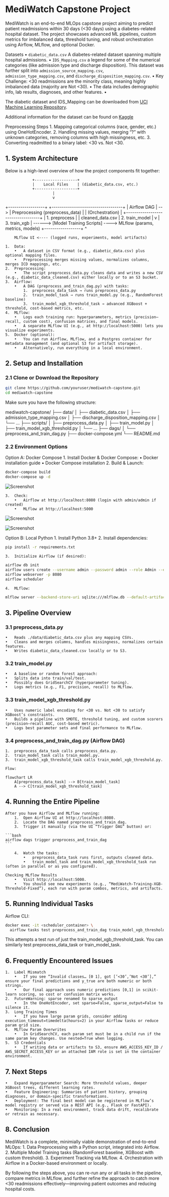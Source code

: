 # MediWatch Capstone Project

MediWatch is an end-to-end MLOps capstone project aiming to predict patient readmissions within 30 days (<30 days) using a diabetes-related hospital dataset. The project showcases advanced ML pipelines, custom metrics for imbalanced data, threshold tuning, and robust orchestration using Airflow, MLflow, and optional Docker.

Datasets
    •	`diabetic_data.csv` A diabetes-related dataset spanning multiple hospital admissions.
    •	`IDS_Mapping.csv` a legend for some of the numerical categories (like admission type and discharge disposition). This dataset was further split into `admission_source_mapping.csv`, `admission_type_mapping.csv`, and `discharge_disposition_mapping.csv`.
    •	Key Challenge: <30 readmissions are the minority class, meaning highly imbalanced data (majority are Not <30).
    •	The data includes demographic info, lab results, diagnoses, and other features.
    •	



The diabetic dataset and IDS_Mapping can be downloaded from [UCI Machine Learning Repository](https://archive.ics.uci.edu/dataset/296/diabetes+130-us+hospitals+for+years+1999-2008).

Additional information for the dataset can be found on [Kaggle](https://www.kaggle.com/datasets/brandao/diabetes/data)

Preprocessing Steps
    1.	Mapping categorical columns (race, gender, etc.) using OneHotEncoder.
    2.	Handling missing values, merging “?” with unknown categories, removing columns with high missingness, etc.
    3.	Converting readmitted to a binary label: <30 vs. Not <30.


## 1. System Architecture

Below is a high-level overview of how the project components fit together:

                +-------------------+
                |    Local Files    | (diabetic_data.csv, etc.)
                +-------------------+
                         |
                         v
+------------------+     +-----------------------------------+
|   Airflow DAG    | --> |   Preprocessing (preprocess_data) |
| (Orchestration)  |     +-----------------------------------+
| 1. preprocess    |               |  cleaned_data.csv
| 2. train_model   |               v
| 3. train_xgb     | ------>   [Model Training Scripts]  ----> MLflow (params, metrics, models)
+------------------+               ^

        MLflow UI <---- (logged runs, experiments, model artifacts)

	1.	Data:
    	•	A dataset in CSV format (e.g., diabetic_data.csv) plus optional mapping files.
	    •	Preprocessing merges missing values, normalizes columns, merges ICD mappings, etc.
	2.	Preprocessing:
	    •	The script preprocess_data.py cleans data and writes a new CSV (e.g., diabetic_data_cleaned.csv) either locally or to an S3 bucket.
	3.	Airflow:
	    •	A DAG (preprocess_and_train_dag.py) with tasks:
            1.	preprocess_data_task → runs preprocess_data.py
            2.	train_model_task → runs train_model.py (e.g., RandomForest baseline)
            3.	train_model_xgb_threshold_task → advanced XGBoost + threshold, cost-based metrics, etc.
	4.	MLflow:
        •	Logs each training run: hyperparameters, metrics (precision–recall, custom cost), confusion matrices, and final models.
        •	A separate MLflow UI (e.g., at http://localhost:5000) lets you visualize experiments.
	5.	Docker (optional):
        •	You can run Airflow, MLflow, and a Postgres container for metadata management (and optional S3 for artifact storage).
        •	Alternatively, run everything in a local environment.

## 2. Setup and Installation

### 2.1 Clone or Download the Repository

```bash
git clone https://github.com/youruser/mediwatch-capstone.git
cd mediwatch-capstone
```

Make sure you have the following structure:


mediwatch-capstone/
├── data/
│   ├── diabetic_data.csv
│   ├── admission_type_mapping.csv
│   ├── discharge_disposition_mapping.csv
│   └── ...
├── scripts/
│   ├── preprocess_data.py
│   ├── train_model.py
│   ├── train_model_xgb_threshold.py
│   └── ...
├── dags/
│   └── preprocess_and_train_dag.py
├── docker-compose.yml
└── README.md


### 2.2 Environment Options

Option A: Docker Compose
	1.	Install Docker & Docker Compose:
        •	Docker installation guide
        •	Docker Compose installation
	2.	Build & Launch:
```bash
docker-compose build
docker-compose up -d
```
![Screenshot](images/docker_start.png)

	3.	Check:
        •	Airflow at http://localhost:8080 (login with admin/admin if created)
        •	MLflow at http://localhost:5000

![Screenshot](images/airflow.png)

![Screenshot](images/mlflow.png)

Option B: Local Python
	1.	Install Python 3.8+
	2.	Install dependencies:
```bash
pip install -r requirements.txt
```

	3.	Initialize Airflow (if desired):

```bash
airflow db init
airflow users create --username admin --password admin --role Admin --email admin@example.com
airflow webserver -p 8080
airflow scheduler
```

	4.	MLflow:

```bash
mlflow server --backend-store-uri sqlite:///mlflow.db --default-artifact-root mlruns --host 0.0.0.0 --port 5000
```
## 3. Pipeline Overview

### 3.1 preprocess_data.py
	•	Reads ./data/diabetic_data.csv plus any mapping CSVs.
	•	Cleans and merges columns, handles missingness, normalizes certain features.
	•	Writes diabetic_data_cleaned.csv locally or to S3.

### 3.2 train_model.py
	•	A baseline or random forest approach:
	•	Splits data into train/val/test.
	•	Possibly does GridSearchCV (hyperparameter tuning).
	•	Logs metrics (e.g., F1, precision, recall) to MLflow.

### 3.3 train_model_xgb_threshold.py
	•	Uses numeric label encoding for <30 vs. Not <30 to satisfy XGBoost’s constraints.
	•	Builds a pipeline with SMOTE, threshold tuning, and custom scorers (precision–recall AUC, cost-based metric).
	•	Logs best parameter sets and final performance to MLflow.

### 3.4 preprocess_and_train_dag.py (Airflow DAG)
	1.	preprocess_data_task calls preprocess_data.py.
	2.	train_model_task calls train_model.py.
	3.	train_model_xgb_threshold_task calls train_model_xgb_threshold.py.

    Flow:

    flowchart LR
        A[preprocess_data_task] --> B[train_model_task]
        A --> C[train_model_xgb_threshold_task]

## 4. Running the Entire Pipeline

    After you have Airflow and MLflow running:
        1.	Open Airflow UI at http://localhost:8080.
        2.	Locate the DAG named preprocess_and_train_dag.
        3.	Trigger it manually (via the UI “Trigger DAG” button) or:

    ```bash
    airflow dags trigger preprocess_and_train_dag
    ```

        4.	Watch the tasks:
            •	preprocess_data_task runs first, outputs cleaned data.
            •	train_model_task and train_model_xgb_threshold_task run (often in parallel or as you configured).

    Checking MLflow Results
        •	Visit http://localhost:5000.
        •	You should see new experiments (e.g., “MediWatch-Training-XGB-Threshold-Fixed”), each run with param combos, metrics, and artifacts.

## 5. Running Individual Tasks

Airflow CLI:

```bash
docker exec -it <scheduler_container> \
  airflow tasks test preprocess_and_train_dag train_model_xgb_threshold_task 2024-12-25
```

This attempts a test run of just the train_model_xgb_threshold_task.
You can similarly test preprocess_data_task or train_model_task.

## 6. Frequently Encountered Issues
	1.	Label Mismatch
	    •	If you see “Invalid classes… [0 1], got [’<30’,‘Not <30’],” ensure your final predictions and y_true are both numeric or both strings.
	    •	Our final approach uses numeric predictions [0,1] in scikit-learn scoring, so cost or confusion matrix works.
	2.	FutureWarning: sparse renamed to sparse_output
	    •	In the OneHotEncoder, set sparse=False, sparse_output=False to silence it.
	3.	Long Training Times
	    •	If you have large param grids, consider adding execution_timeout=timedelta(hours=2) in your Airflow tasks or reduce param grid size.
	4.	MLflow Param Overwrites
	    •	In GridSearchCV, each param set must be in a child run if the same param key changes. Use nested=True when logging.
	5.	S3 Credentials
	    •	If writing data or artifacts to S3, ensure AWS_ACCESS_KEY_ID / AWS_SECRET_ACCESS_KEY or an attached IAM role is set in the container environment.

## 7. Next Steps
	•	Expand Hyperparameter Search: More threshold values, deeper XGBoost trees, different learning rates.
	•	Feature Engineering: Summaries of patient history, grouping diagnoses, or domain-specific transformations.
	•	Deployment: The final best model can be registered in MLflow’s model registry or served via a REST API (e.g., Flask or FastAPI).
	•	Monitoring: In a real environment, track data drift, recalibrate or retrain as necessary.

## 8. Conclusion

MediWatch is a complete, minimially viable demonstration of end-to-end MLOps:
	1.	Data Preprocessing with a Python script, integrated into Airflow.
	2.	Multiple Model Training tasks (RandomForest baseline, XGBoost with custom threshold).
	3.	Experiment Tracking via MLflow.
	4.	Orchestration with Airflow in a Docker-based environment or locally.

By following the steps above, you can re-run any or all tasks in the pipeline, compare metrics in MLflow, and further refine the approach to catch more <30 readmissions effectively—improving patient outcomes and reducing hospital costs.